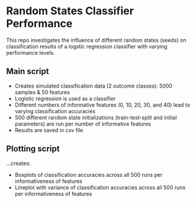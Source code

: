 # Random States Classifier Performance

This repo investigates the influence of different random states (seeds) on classification results of a logstic regression classifier with varying performance levels.

## Main script

- Creates simulated classification data (2 outcome classes): 5000 samples & 50 features
- Logistic regression is used as a classifier
- Different numbers of informative features (0, 10, 20, 30, and 40) lead to varying classification accuracies
- 500 different random state initializations (train-test-split and initial parameters) are run per number of informative features
- Results are saved in csv file

## Plotting script

...creates:
- Boxplots of classification accuracies across all 500 runs per informativeness of features
- Lineplot with variance of classification accuracies across all 500 runs per informativeness of features
